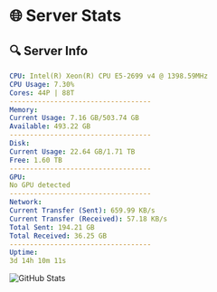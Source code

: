 # 🌐 Server Stats
## 🔍 Server Info
```yaml
CPU: Intel(R) Xeon(R) CPU E5-2699 v4 @ 1398.59MHz
CPU Usage: 7.30%
Cores: 44P | 88T
-----------------------------------
Memory:
Current Usage: 7.16 GB/503.74 GB
Available: 493.22 GB
-----------------------------------
Disk:
Current Usage: 22.64 GB/1.71 TB
Free: 1.60 TB
-----------------------------------
GPU:
No GPU detected
-----------------------------------
Network:
Current Transfer (Sent): 659.99 KB/s
Current Transfer (Received): 57.18 KB/s
Total Sent: 194.21 GB
Total Received: 36.25 GB
-----------------------------------
Uptime:
3d 14h 10m 11s
```
![GitHub Stats](https://img.shields.io/badge/Updated-2025-04-23_07:18:59-blue)